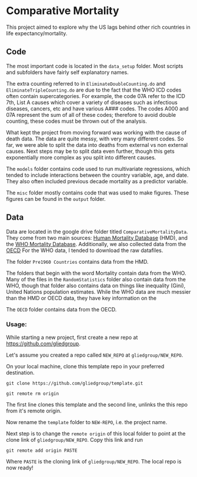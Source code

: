 # Comparative Mortality

This project aimed to explore why the US lags behind other rich countries in life expectancy/mortality.

## Code

The most important code is located in the `data_setup` folder. Most scripts and subfolders have fairly self explanatory names.

The extra counting referred to in `EliminateDoubleCounting.do` and `EliminateTripleCounting.do` are due to the fact that the WHO ICD codes often contain supercategories. For example, the code 07A refer to the ICD 7th, List A causes which cover a variety of diseases such as infectious diseases, cancers, etc and have various A### codes. The codes A000 and 07A represent the sum of all of these codes; therefore to avoid double counting, these codes must be thrown out of the analysis.

What kept the project from moving forward was working with the cause of death data. The data are quite messy, with very many different codes. So far, we were able to split the data into deaths from external vs non external causes. Next steps may be to split data even further, though this gets exponentially more complex as you split into different causes.


The `models` folder contains code used to run multivariate regressions, which tended to include interactions between the country variable, age, and date. They also often included previous decade mortality as a predictor variable.

The `misc` folder mostly contains code that was used to make figures. These figures can be found in the `output` folder. 


## Data

Data are located in the google drive folder titled `ComparativeMortalityData`. They come from two main sources: [Human Mortality Database](https://www.mortality.org/) (HMD), and the [WHO Mortality Database](https://www.who.int/data/data-collection-tools/who-mortality-database). Additionally, we also collected data from the [OECD](https://stats.oecd.org/Index.aspx?ThemeTreeId=9) For the WHO data, I tended to download the raw datafiles.  

The folder `Pre1960 Countries` contains data from the HMD.

The folders that begin with the word Mortality contain data from the WHO. Many of the files in the `RandomStatistics` folder also contain data from the WHO, though that folder also contains data on things like inequality (Gini), United Nations population estimates. While the WHO data are much messier than the HMD or OECD data, they have key information on the

The `OECD` folder contains data from the OECD.


### Usage:

While starting a new project, first create a new repo at https://github.com/gliedgroup.

Let's assume you created a repo called `NEW_REPO` at  `gliedgroup/NEW_REPO`.

On your local machine, clone this template repo in your preferred destination.

`git clone https://github.com/gliedgroup/template.git`

`git remote rm origin`  

The first line clones this template and the second line, unlinks the this repo from it's remote origin.

Now rename the `template` folder to `NEW-REPO`, i.e. the project name.

Next step is to change the `remote origin` of this local folder to point at the clone link of   `gliedgroup/NEW_REPO`. Copy this link and run  

`git remote add origin PASTE`

Where `PASTE` is the cloning link of `gliedgroup/NEW_REPO`. The local repo is now ready!
